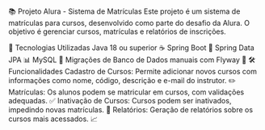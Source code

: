 📚 Projeto Alura - Sistema de Matrículas
Este projeto é um sistema de matrículas para cursos, desenvolvido como parte do desafio da Alura. O objetivo é gerenciar cursos, matrículas e relatórios de inscrições.

🚀 Tecnologias Utilizadas
Java 18 ou superior ☕
Spring Boot 🌱
Spring Data JPA 📊
MySQL 🐬
Migrações de Banco de Dados manuais com Flyway 🔄
🛠️ Funcionalidades
Cadastro de Cursos: Permite adicionar novos cursos com informações como nome, código, descrição e e-mail do instrutor. ✏️
Matrículas: Os alunos podem se matricular em cursos, com validações adequadas. ✅
Inativação de Cursos: Cursos podem ser inativados, impedindo novas matrículas. 🚫
Relatórios: Geração de relatórios sobre os cursos mais acessados. 📈
